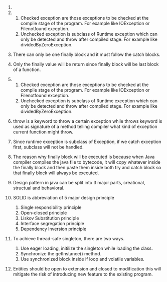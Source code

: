 1. 

2. 
   1. Checked exception are those exceptions to be checked at the compile stage of the program. For example like IOException or Filenotfound exception.
   2. Unchecked exception is subclass of Runtime exception which can only be detected and throw after compiled stage. For example like dividedByZeroException.
3. There can only be one finally block and it must follow the catch blocks.

4. Only the finally value will be return since finally block will be last block of a function.
5. 
   1. Checked exception are those exceptions to be checked at the compile stage of the program. For example like IOException or Filenotfound exception.
   2. Unchecked exception is subclass of Runtime exception which can only be detected and throw after compiled stage. For example like dividedByZeroException.
6. throw is a keyword to throw a certain exception while throws keyword is used as signature of a method telling compiler what kind of exception current function might throw.

7. Since runtime exception is subclass of Exception, if we catch exception first, subclass will not be handled.
8. The reason why finally block will be executed is because when Java compiler compiles the java file to bytecode, it will copy  whatever inside the finally block and then paste them inside both try and catch block so that finally block will always be executed.
9. Design pattern in java can be split into 3 major parts, creational, structual and behavioral.
10. SOLID is abbreviation of 5 major design principle
    1. Single responsibility principle
    2. Open-closed principle
    3. Liskov Substitution principle
    4. Interface segregation principle
    5. Dependency Inversion principle
11. To achieve thread-safe singleton, there are two ways.
    1. Use eager loading, initilize the singleton while loading the class.
    2. Synchronize the getInstance() method.
    3. Use synchronized block inside if loop and volatile variables.
12. Entities should be open to extension and closed to modification this will mitigate the risk of introducing new feature to the existing program.